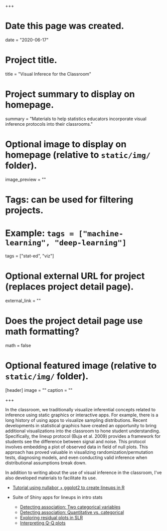 +++
# Date this page was created.
date = "2020-06-17"

# Project title.
title = "Visual Inferece for the Classroom"

# Project summary to display on homepage.
summary = "Materials to help statistics educators incorporate visual inference protocols into their classrooms."

# Optional image to display on homepage (relative to `static/img/` folder).
image_preview = ""

# Tags: can be used for filtering projects.
# Example: `tags = ["machine-learning", "deep-learning"]`
tags = ["stat-ed", "viz"]

# Optional external URL for project (replaces project detail page).
external_link = ""

# Does the project detail page use math formatting?
math = false

# Optional featured image (relative to `static/img/` folder).
[header]
image = ""
caption = ""

+++

In the classroom, we traditionally visualize inferential concepts related to inference using static graphics or interactive apps. For example, there is a long history of using apps to visualize sampling distributions. Recent developments in statistical graphics have created an opportunity to bring additional visualizations into the classroom to hone student understanding. Specifically, the lineup protocol (Buja et al. 2009) provides a framework for students see the difference between signal and noise. This protocol involves embedding a plot of observed data in field of null plots. This approach has proved valuable in visualizing randomization/permutation tests, diagnosing models, and even conducting valid inference when distributional assumptions break down.

In addition to writing about the use of visual inference in the classroom, I've also developed  materials to facilitate its use.

- [Tutorial using nullabor + ggplot2 to create lineups in R](https://aloy.github.io/classroom-vizinf/)

- Suite of Shiny apps for lineups in intro stats

  + [Detecting association: Two categorical variables](http://shinyapps.its.carleton.edu/multi-sample-cat-app)
  + [Detecting association: Quantitative vs. categorical](http://shinyapps.its.carleton.edu/multi-sample-quant-app)
  + [Exploring residual plots in SLR](http://shinyapps.its.carleton.edu/lm-resids-app)
  + [Interpreting Q-Q plots](http://shinyapps.its.carleton.edu/qqplots-app)